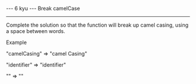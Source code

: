 --- 6 kyu --- Break camelCase

------

Complete the solution so that the function will break up camel casing, using a space between words.

Example

"camelCasing"  =>  "camel Casing"

"identifier"   =>  "identifier"

""             =>  ""